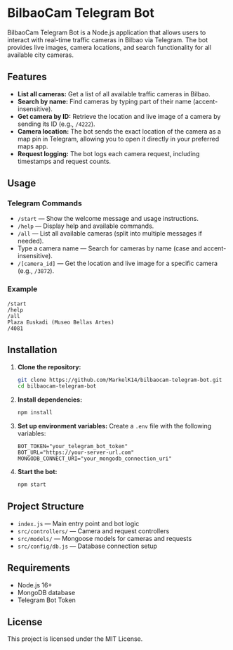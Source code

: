 # BilbaoCam Telegram Bot

BilbaoCam Telegram Bot is a Node.js application that allows users to interact with real-time traffic cameras in Bilbao via Telegram. The bot provides live images, camera locations, and search functionality for all available city cameras.

## Features

- **List all cameras:** Get a list of all available traffic cameras in Bilbao.
- **Search by name:** Find cameras by typing part of their name (accent-insensitive).
- **Get camera by ID:** Retrieve the location and live image of a camera by sending its ID (e.g., `/4222`).
- **Camera location:** The bot sends the exact location of the camera as a map pin in Telegram, allowing you to open it directly in your preferred maps app.
- **Request logging:** The bot logs each camera request, including timestamps and request counts.

## Usage

### Telegram Commands

- `/start` — Show the welcome message and usage instructions.
- `/help` — Display help and available commands.
- `/all` — List all available cameras (split into multiple messages if needed).
- Type a camera name — Search for cameras by name (case and accent-insensitive).
- `/[camera_id]` — Get the location and live image for a specific camera (e.g., `/3872`).

### Example

```
/start
/help
/all
Plaza Euskadi (Museo Bellas Artes)
/4081
```

## Installation

1. **Clone the repository:**
   ```sh
   git clone https://github.com/MarkelK14/bilbaocam-telegram-bot.git
   cd bilbaocam-telegram-bot
   ```
2. **Install dependencies:**
   ```sh
   npm install
   ```
3. **Set up environment variables:**
   Create a `.env` file with the following variables:
   ```env
   BOT_TOKEN="your_telegram_bot_token"
   BOT_URL="https://your-server-url.com"
   MONGODB_CONNECT_URI="your_mongodb_connection_uri"
   ```
4. **Start the bot:**
   ```sh
   npm start
   ```

## Project Structure

- `index.js` — Main entry point and bot logic
- `src/controllers/` — Camera and request controllers
- `src/models/` — Mongoose models for cameras and requests
- `src/config/db.js` — Database connection setup

## Requirements

- Node.js 16+
- MongoDB database
- Telegram Bot Token

## License

This project is licensed under the MIT License.